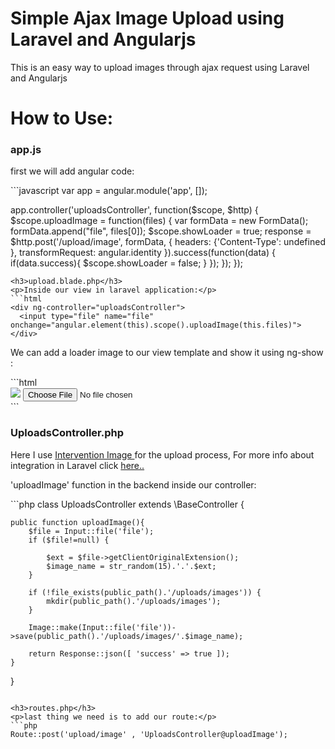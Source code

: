 Simple Ajax Image Upload using Laravel and Angularjs
===================
<p>This is an easy way to upload images through ajax request using Laravel and Angularjs</p>

How to Use:
===========
<h3>app.js</h3>
<p>first we will add angular code:</p>
```javascript
var app = angular.module('app', []);

app.controller('uploadsController',  function($scope, $http) {
  $scope.uploadImage = function(files) {
    var formData = new FormData();
    formData.append("file", files[0]);
    $scope.showLoader = true;
    response = $http.post('/upload/image', formData, {
      headers: {'Content-Type': undefined },
    	transformRequest: angular.identity
    }).success(function(data) {
      if(data.success){
      	$scope.showLoader = false;
      } 
    });
  });
});
```
<h3>upload.blade.php</h3>
<p>Inside our view in laravel application:</p>
```html
<div ng-controller="uploadsController">
  <input type="file" name="file" onchange="angular.element(this).scope().uploadImage(this.files)">
</div>
```
<p>We can add a loader image to our view template and show it using <span>ng-show</span> :</p>
```html
<div ng-controller="uploadsController">
  <img src="url/to/loaderImage" ng-show="showLoader" />	
  <input type="file" name="file" onchange="angular.element(this).scope().uploadImage(this.files)">
</div>
```

<h3>UploadsController.php</h3>
<p>Here I use <a href="http://image.intervention.io/" target="_blank">Intervention Image </a> for the upload process,
For more info about integration in Laravel click <a href="http://image.intervention.io/getting_started/installation#laravel" target="_blank">here..</a></p>
<p>'uploadImage' function in the backend inside our controller:</p>
```php
class UploadsController extends \BaseController {

	public function uploadImage(){
		$file = Input::file('file');
		if ($file!=null) {
	
			$ext = $file->getClientOriginalExtension();
			$image_name = str_random(15).'.'.$ext;
		}
	
		if (!file_exists(public_path().'/uploads/images')) {
			mkdir(public_path().'/uploads/images');
		}
		
		Image::make(Input::file('file'))->save(public_path().'/uploads/images/'.$image_name);
	
		return Response::json([ 'success' => true ]);
	}
}
```

<h3>routes.php</h3>
<p>last thing we need is to add our route:</p>
```php
Route::post('upload/image' , 'UploadsController@uploadImage');
```
